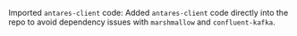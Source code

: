 Imported `antares-client` code: Added `antares-client` code directly into the repo to avoid dependency issues with `marshmallow` and `confluent-kafka`.